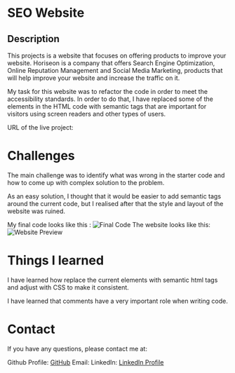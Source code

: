 # SEO Website

## Description
This projects is a website that focuses on offering products to improve your website. Horiseon is a company that offers Search Engine Optimization, Online Reputation Management and Social Media Marketing, products that will help improve your website and increase the traffic on it.

My task for this website was to refactor the code in order to meet the accessibility standards. In order to do that, I have replaced some of the elements in the HTML code with semantic tags that are important for visitors using screen readers and other types of users.

URL of the live project: 

# Challenges

The main challenge was to identify what was wrong in the starter code and how to come up with complex solution to the problem.

As an easy solution, I thought that it would be easier to add semantic tags around the current code, but I realised after that the style and layout of the website was ruined.

My final code looks like this : ![Final Code](https://user-images.githubusercontent.com/115581300/197336013-32db822b-f1b2-4226-b712-7b6a6bee1148.png)
The website looks like this: ![Website Preview](https://user-images.githubusercontent.com/115581300/197336017-3fa7b859-30b2-46e2-830f-270b47cb5cda.png)

# Things I learned

I have learned how replace the current elements with semantic html tags and adjust with CSS to make it consistent.

I have learned that comments have a very important role when writing code.

# Contact

If you have any questions, please contact me at:

Github Profile: [GitHub](https://github.com/alexanderblk)
Email:
LinkedIn: [LinkedIn Profile](https://www.linkedin.com/in/alexandru-dumitru-a02719188/)
